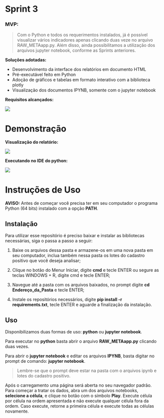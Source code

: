 # Sprint 3

### MVP: 
>Com o Python e todos os requerimentos instalados, já é possível visualizar vários indicadores apenas clicando duas veze no arquivo RAW_METAapp.py. Além disso, ainda possibilitamos a utilização dos arquivos jupyter notebook, conforme as Sprints anteriores.


**Soluções adotadas:**

 - Desenvolvimento da interface dos relatórios em documento HTML
 - Pré-executável feito em Python
 - Adoção de gráficos e tabelas em formato interativo com a biblioteca plotly
 - Visualização dos documentos IPYNB, somente com o jupyter notebook

**Requisitos alcançados:**

![](https://i.imgur.com/aUV0Q1j.jpg)

# Demonstração

**Visualização do relatório:**

![](https://i.imgur.com/FWXT6AU.gif)

**Executando no IDE do python:**

![](https://i.imgur.com/UQAFL8G.gif)

# Instruções de Uso

**AVISO:** Antes de começar você precisa ter em seu computador o programa Python (64 bits) instalado com a opção **PATH**.

## Instalação

Para utilizar esse repositório é preciso baixar e instalar as bibliotecas necessárias, siga o passa a passo a seguir:

1. Baixe os arquivos dessa pasta e armazene-os em uma nova pasta em seu computador, inclua também nessa pasta os lotes do cadastro positivo que você deseja analisar;

2. Clique no botão do Menur Iniciar, digite **cmd** e tecle ENTER ou segure as teclas WINDOWS + R, digite cmd e tecle ENTER;

3. Navegue até a pasta com os arquivos baixados, no prompt digite **cd Endereço_da_Pasta** e tecle ENTER;

4. Instale os repositórios necessários, digite **pip install -r requirements.txt**, tecle ENTER e aguarde a finalização da instalação.

## Uso

Disponibilizamos duas formas de uso: **python** ou **jupyter notebook**.  

Para executar no **python** basta abrir o arquivo **RAW_METAapp.py** clicando duas vezes.  

Para abrir o **jupyter notebook** e editar os arquivos **IPYNB**, basta digitar no prompt de comando: **jupyter notebook**.  

>Lembre-se que o prompt deve estar na pasta com o arquivos ipynb e lotes do cadastro positivo.

Após o carregamento uma página será aberta no seu navegador padrão. Para começar a tratar os dados, abra um dos arquivos notebooks, **selecione a célula**, e clique no botão com o símbolo **Play**. Execute célula por célula na ordem apresentada e não execute qualquer célula fora da ordem. Caso execute, retorne a primeira célula e execute todas as células novamente.  
